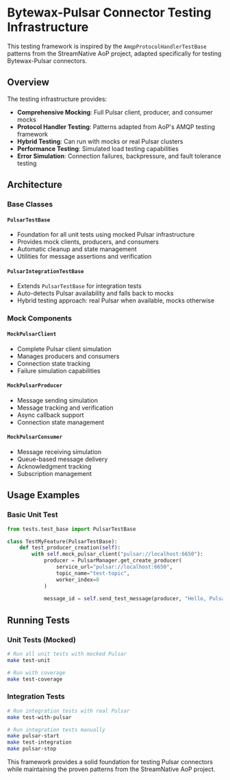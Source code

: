 # Bytewax-Pulsar Connector Testing Infrastructure

This testing framework is inspired by the `AmqpProtocolHandlerTestBase` patterns from the StreamNative AoP project, adapted specifically for testing Bytewax-Pulsar connectors.

## Overview

The testing infrastructure provides:

- **Comprehensive Mocking**: Full Pulsar client, producer, and consumer mocks
- **Protocol Handler Testing**: Patterns adapted from AoP's AMQP testing framework  
- **Hybrid Testing**: Can run with mocks or real Pulsar clusters
- **Performance Testing**: Simulated load testing capabilities
- **Error Simulation**: Connection failures, backpressure, and fault tolerance testing

## Architecture

### Base Classes

#### `PulsarTestBase`
- Foundation for all unit tests using mocked Pulsar infrastructure
- Provides mock clients, producers, and consumers
- Automatic cleanup and state management
- Utilities for message assertions and verification

#### `PulsarIntegrationTestBase`  
- Extends `PulsarTestBase` for integration tests
- Auto-detects Pulsar availability and falls back to mocks
- Hybrid testing approach: real Pulsar when available, mocks otherwise

### Mock Components

#### `MockPulsarClient`
- Complete Pulsar client simulation
- Manages producers and consumers
- Connection state tracking
- Failure simulation capabilities

#### `MockPulsarProducer`
- Message sending simulation  
- Message tracking and verification
- Async callback support
- Connection state management

#### `MockPulsarConsumer`
- Message receiving simulation
- Queue-based message delivery
- Acknowledgment tracking
- Subscription management

## Usage Examples

### Basic Unit Test

```python
from tests.test_base import PulsarTestBase

class TestMyFeature(PulsarTestBase):
    def test_producer_creation(self):
        with self.mock_pulsar_client("pulsar://localhost:6650"):
            producer = PulsarManager.get_create_producer(
                service_url="pulsar://localhost:6650",
                topic_name="test-topic",
                worker_index=0
            )
            
            message_id = self.send_test_message(producer, "Hello, Pulsar!")
```

## Running Tests

### Unit Tests (Mocked)
```bash
# Run all unit tests with mocked Pulsar
make test-unit

# Run with coverage
make test-coverage
```

### Integration Tests
```bash
# Run integration tests with real Pulsar
make test-with-pulsar

# Run integration tests manually
make pulsar-start
make test-integration
make pulsar-stop
```

This framework provides a solid foundation for testing Pulsar connectors while maintaining the proven patterns from the StreamNative AoP project. 